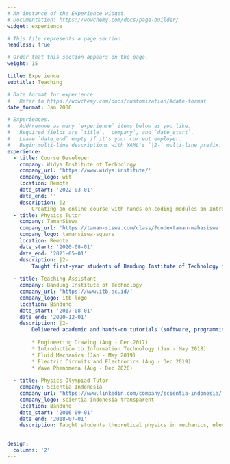 ```yaml
---
# An instance of the Experience widget.
# Documentation: https://wowchemy.com/docs/page-builder/
widget: experience

# This file represents a page section.
headless: true

# Order that this section appears on the page.
weight: 15

title: Experience
subtitle: Teaching

# Date format for experience
#   Refer to https://wowchemy.com/docs/customization/#date-format
date_format: Jan 2006

# Experiences.
#   Add/remove as many `experience` items below as you like.
#   Required fields are `title`, `company`, and `date_start`.
#   Leave `date_end` empty if it's your current employer.
#   Begin multi-line descriptions with YAML's `|2-` multi-line prefix.
experience:
  - title: Course Developer
    company: Widya Institute of Technology
    company_url: 'https://www.widya.institute/'
    company_logo: wit
    location: Remote
    date_start: '2022-03-01'
    date_end: ''
    description: |2-
        Creating an online course with hands-on coding modules on Intro to Quantum Computing.
  - title: Physics Tutor
    company: TamanSiswa
    company_url: 'https://taman-siswa.com/class/?code=taman-mahasiswa'
    company_logo: tamansiswa-square
    location: Remote
    date_start: '2020-08-01'
    date_end: '2021-05-01'
    description: |2-
        Taught first-year students of Bandung Institute of Technology fundamental physics. Prepared them for university exams, assessed and made practice problems. Materials covered: mechanics, fluid dynamics, thermodynamics, vibrations and waves, electrodynamics, propagation of sounds and lights, and modern physics.
    
  - title: Teaching Assistant
    company: Bandung Institute of Technology
    company_url: 'https://www.itb.ac.id/'
    company_logo: itb-logo
    location: Bandung
    date_start: '2017-08-01'
    date_end: '2020-12-01'
    description: |2-
        Delivered academic and hands‑on tutorials (software, programming languages, practicum kits). Provided students with assistance on exam preparations, laboratory activities, assessed quizzes, and homework. Subjects covered:
        
        * Engineering Drawing (Aug ‑ Dec 2017)
        * Introduction to Information Technology (Jan - May 2018)
        * Fluid Mechanics (Jan ‑ May 2019)
        * Electric Circuits and Electronics (Aug ‑ Dec 2019)
        * Wave Phenomena (Aug - Dec 2020)
    
  - title: Physics Olympiad Tutor
    company: Scientia Indonesia
    company_url: 'https://www.linkedin.com/company/scientia-indonesia/'
    company_logo: scientia-indonesia-transparent
    location: Bandung
    date_start: '2016-09-01'
    date_end: '2018-07-01'
    description: Taught students theoretical physics in mechanics, electrodynamics, thermodynamics, and modern physics as a preparation for their participation in National Science Olympiad. Made and assessed test problems as exercises.
        

design:
  columns: '2'
---
```

